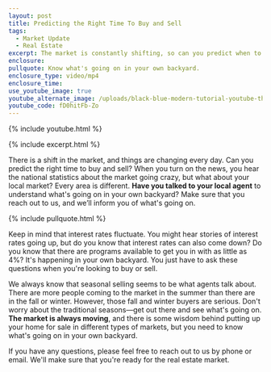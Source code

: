 ```yaml
---
layout: post
title: Predicting the Right Time To Buy and Sell
tags:
  - Market Update
  - Real Estate
excerpt: The market is constantly shifting, so can you predict when to buy or sell?
enclosure:
pullquote: Know what's going on in your own backyard.
enclosure_type: video/mp4
enclosure_time:
use_youtube_image: true
youtube_alternate_image: /uploads/black-blue-modern-tutorial-youtube-thumbnail-3.png
youtube_code: fD0hitFb-Zo
---
```

{% include youtube.html %}

{% include excerpt.html %}

There is a shift in the market, and things are changing every day. Can you predict the right time to buy and sell? When you turn on the news, you hear the national statistics about the market going crazy, but what about your local market? Every area is different. **Have you talked to your local agent** to understand what's going on in your own backyard? Make sure that you reach out to us, and we’ll inform you of what's going on.

{% include pullquote.html %}

Keep in mind that interest rates fluctuate. You might hear stories of interest rates going up, but do you know that interest rates can also come down? Do you know that there are programs available to get you in with as little as 4%? It's happening in your own backyard. You just have to ask these questions when you're looking to buy or sell.

We always know that seasonal selling seems to be what agents talk about. There are more people coming to the market in the summer than there are in the fall or winter. However, those fall and winter buyers are serious. Don't worry about the traditional seasons—get out there and see what's going on. **The market is always moving**, and there is some wisdom behind putting up your home for sale in different types of markets, but you need to know what's going on in your own backyard.&nbsp;

If you have any questions, please feel free to reach out to us by phone or email. We'll make sure that you're ready for the real estate market.